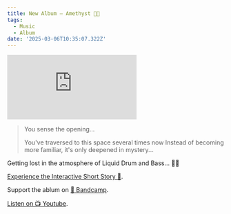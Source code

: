 ```yaml
---
title: New Album – Amethyst 💎🌊
tags:
  - Music
  - Album
date: '2025-03-06T10:35:07.322Z'
---
```


<iframe src="https://www.youtube-nocookie.com/embed/Ngb1owO7ByU?modestbranding=1&showinfo=0&rel=0" title="YouTube video player" frameborder="0" allow="accelerometer; autoplay; encrypted-media; gyroscope; picture-in-picture;" allowfullscreen className="youtube_video"></iframe>

> You sense the opening...
>
> You've traversed to this space several times now Instead of becoming more familiar, it's only deepened in mystery...

Getting lost in the atmosphere of Liquid Drum and Bass... 💎🌊

[Experience the Interactive Short Story 🔮](/amethyst-zone).

Support the ablum on [🤘 Bandcamp](https://letsgochris.bandcamp.com/album/amethyst).

[Listen on 📺 Youtube](https://youtu.be/Ngb1owO7ByU).
